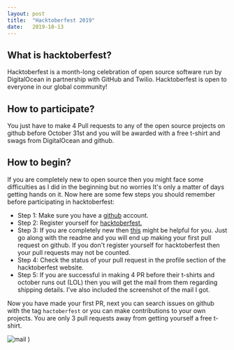 ```yaml
---
layout: post
title:  "Hacktoberfest 2019"
date:   2019-10-13 
---
```

## **What is hacktoberfest?**

Hacktoberfest is a month-long celebration of open source software run by DigitalOcean in partnership with GitHub and Twilio. Hacktoberfest is open to everyone in our global community!

## **How to participate?**

You just have to make 4 Pull requests to any of the open source projects on github before October 31st and you will be awarded with a free t-shirt and swags from DigitalOcean and github.

## **How to begin?**

If you are completely new to open source then you might face some difficulties as I did in the beginning but no worries It's only a matter of days getting hands on it.
Now here are some few steps you should remember before participating in hacktoberfest:

* Step 1: Make sure you have a [github](https://github.com) account.
* Step 2: Register yourself for [hacktoberfest.](https://hacktoberfest.digitalocean.com)
* Step 3: If you are completely new then [this](https://github.com/firstcontributions/first-contributions) might be helpful for you. Just go along with the readme and you will end up making your first pull request on github. If you don't register yourself for hacktoberfest then your pull requests may not be counted.
* Step 4: Check the status of your pull request in the profile section of the hacktoberfest website.
* Step 5: If you are successful in making 4 PR before their t-shirts and october runs out (LOL) then you will get the mail from them regarding shipping details. I've also included the screenshot of the mail I got.

Now you have made your first PR, next you can search issues on github with the tag `hactoberfest` or you can make contributions to your own projects. You are only 3 pull requests away from getting yourself a free t-shirt.

![mail](https://user-images.githubusercontent.com/39915361/66716172-7f924a00-ede8-11e9-97ad-52bc3f14743c.png)
)
